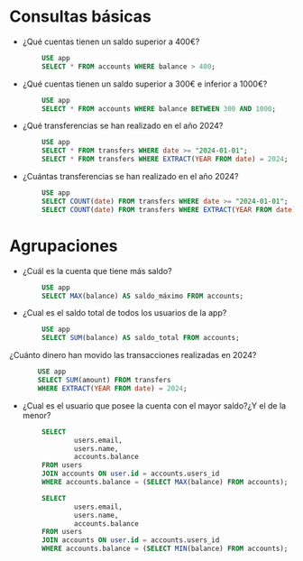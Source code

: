 # Consultas básicas
- ¿Qué cuentas tienen un saldo superior a 400€?
```sql
        USE app
        SELECT * FROM accounts WHERE balance > 400;
```

- ¿Qué cuentas tienen un saldo superior a 300€ e inferior a 1000€?
```sql
        USE app
        SELECT * FROM accounts WHERE balance BETWEEN 300 AND 1000;
```

- ¿Qué transferencias se han realizado en el año 2024?
```sql
        USE app
        SELECT * FROM transfers WHERE date >= "2024-01-01";
        SELECT * FROM transfers WHERE EXTRACT(YEAR FROM date) = 2024;
```

- ¿Cuántas transferencias se han realizado en el año 2024?
```sql
        USE app
        SELECT COUNT(date) FROM transfers WHERE date >= "2024-01-01";
        SELECT COUNT(date) FROM transfers WHERE EXTRACT(YEAR FROM date) = 2024;
```


# Agrupaciones

- ¿Cuál es la cuenta que tiene más saldo?
```sql
        USE app
        SELECT MAX(balance) AS saldo_máximo FROM accounts;
```

- ¿Cual es el saldo total de todos los usuarios de la app?
```sql
        USE app
        SELECT SUM(balance) AS saldo_total FROM accounts;
```

 ¿Cuánto dinero han movido las transacciones realizadas en 2024?
 ```sql
        USE app
        SELECT SUM(amount) FROM transfers 
        WHERE EXTRACT(YEAR FROM date) = 2024;
```

- ¿Cual es el usuario que posee la cuenta con el mayor saldo?¿Y el de la menor?
```sql
        SELECT 
                users.email,
                users.name,
                accounts.balance
        FROM users 
        JOIN accounts ON user.id = accounts.users_id
        WHERE accounts.balance = (SELECT MAX(balance) FROM accounts);

        SELECT 
                users.email,
                users.name,
                accounts.balance
        FROM users 
        JOIN accounts ON user.id = accounts.users_id
        WHERE accounts.balance = (SELECT MIN(balance) FROM accounts);
```
